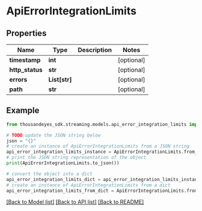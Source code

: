 # ApiErrorIntegrationLimits


## Properties

Name | Type | Description | Notes
------------ | ------------- | ------------- | -------------
**timestamp** | **int** |  | [optional] 
**http_status** | **str** |  | [optional] 
**errors** | **List[str]** |  | [optional] 
**path** | **str** |  | [optional] 

## Example

```python
from thousandeyes_sdk.streaming.models.api_error_integration_limits import ApiErrorIntegrationLimits

# TODO update the JSON string below
json = "{}"
# create an instance of ApiErrorIntegrationLimits from a JSON string
api_error_integration_limits_instance = ApiErrorIntegrationLimits.from_json(json)
# print the JSON string representation of the object
print(ApiErrorIntegrationLimits.to_json())

# convert the object into a dict
api_error_integration_limits_dict = api_error_integration_limits_instance.to_dict()
# create an instance of ApiErrorIntegrationLimits from a dict
api_error_integration_limits_from_dict = ApiErrorIntegrationLimits.from_dict(api_error_integration_limits_dict)
```
[[Back to Model list]](../README.md#documentation-for-models) [[Back to API list]](../README.md#documentation-for-api-endpoints) [[Back to README]](../README.md)


